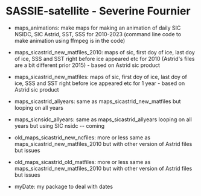 # SASSIE-satellite -  Severine Fournier

- maps_animations: make maps for making an animation of daily SIC NSIDC, SIC Astrid, SST, SSS for 2010-2023 (command line code to make animation using ffmpeg is in the code)

- maps_sicastrid_new_matfiles_2010: maps of sic, first doy of ice, last doy of ice, SSS and SST right before ice appeared etc for 2010 (Astrid's files are a bit different prior 2015) - based on Astrid sic product
- maps_sicastrid_new_matfiles: maps of sic, first doy of ice, last doy of ice, SSS and SST right before ice appeared etc for 1 year - based on Astrid sic product
- maps_sicastrid_allyears: same as maps_sicastrid_new_matfiles but looping on all years

- maps_sicnsidc_allyears: same as maps_sicastrid_allyears looping on all years but using SIC nsidc -- coming
  
- old_maps_sicastrid_new_ncfiles: more or less same as maps_sicastrid_new_matfiles_2010 but with other version of Astrid files but issues
- old_maps_sicastrid_old_matfiles: more or less same as maps_sicastrid_new_matfiles_2010 but with other version of Astrid files but issues

- myDate: my package to deal with dates